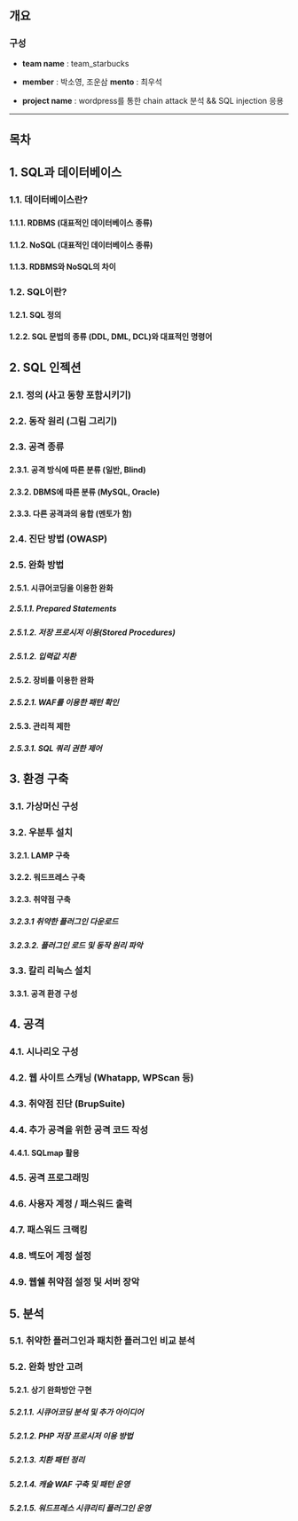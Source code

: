 ## 개요
### 구성
- __team name__ : team_starbucks

- __member__ : 박소영, 조운삼
     __mento__ : 최우석
- __project name__ : wordpress를 통한 chain attack 분석 && SQL injection 응용

----------


## 목차

## 1. SQL과 데이터베이스
### 1.1. 데이터베이스란?
#### 1.1.1. RDBMS (대표적인 데이터베이스 종류)
#### 1.1.2. NoSQL (대표적인 데이터베이스 종류)
#### 1.1.3. RDBMS와 NoSQL의 차이
### 1.2. SQL이란?
#### 1.2.1. SQL 정의
#### 1.2.2. SQL 문법의 종류 (DDL, DML, DCL)와 대표적인 명령어

## 2. SQL 인젝션
### 2.1. 정의 (사고 동향 포함시키기)
### 2.2. 동작 원리 (그림 그리기)
### 2.3. 공격 종류
#### 2.3.1. 공격 방식에 따른 분류 (일반, Blind)
#### 2.3.2. DBMS에 따른 분류 (MySQL, Oracle)
#### 2.3.3. 다른 공격과의 융합 (멘토가 함)
### 2.4. 진단 방법 (OWASP)
### 2.5. 완화 방법
#### 2.5.1. 시큐어코딩을 이용한 완화
##### 2.5.1.1. Prepared Statements
##### 2.5.1.2. 저장 프로시저 이용(Stored Procedures)
##### 2.5.1.2. 입력값 치환
#### 2.5.2. 장비를 이용한 완화
##### 2.5.2.1. WAF를 이용한 패턴 확인
#### 2.5.3. 관리적 제한
##### 2.5.3.1. SQL 쿼리 권한 제어

## 3. 환경 구축
### 3.1. 가상머신 구성
### 3.2. 우분투 설치
#### 3.2.1. LAMP 구축
#### 3.2.2. 워드프레스 구축
#### 3.2.3. 취약점 구축
##### 3.2.3.1 취약한 플러그인 다운로드
##### 3.2.3.2. 플러그인 로드 및 동작 원리 파악
### 3.3. 칼리 리눅스 설치
#### 3.3.1. 공격 환경 구성

## 4. 공격
### 4.1. 시나리오 구성
### 4.2. 웹 사이트 스캐닝 (Whatapp, WPScan 등)
### 4.3. 취약점 진단 (BrupSuite)
### 4.4. 추가 공격을 위한 공격 코드 작성
#### 4.4.1. SQLmap 활용
### 4.5. 공격 프로그래밍
### 4.6. 사용자 계정 / 패스워드 출력
### 4.7. 패스워드 크랙킹
### 4.8. 백도어 계정 설정
### 4.9. 웹쉘 취약점 설정 및 서버 장악

## 5. 분석
### 5.1. 취약한 플러그인과 패치한 플러그인 비교 분석
### 5.2. 완화 방안 고려
#### 5.2.1. 상기 완화방안 구현
##### 5.2.1.1. 시큐어코딩 분석 및 추가 아이디어
##### 5.2.1.2. PHP 저장 프로시저 이용 방법
##### 5.2.1.3. 치환 패턴 정리
##### 5.2.1.4. 캐슬 WAF 구축 및 패턴 운영
##### 5.2.1.5. 워드프레스 시큐리티 플러그인 운영
